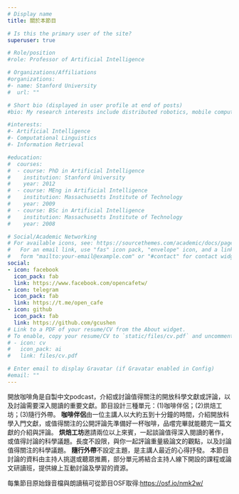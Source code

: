 ```yaml
---
# Display name
title: 關於本節目

# Is this the primary user of the site?
superuser: true

# Role/position
#role: Professor of Artificial Intelligence

# Organizations/Affiliations
#organizations:
#- name: Stanford University
#  url: ""

# Short bio (displayed in user profile at end of posts)
#bio: My research interests include distributed robotics, mobile computing and programmable matter.

#interests:
#- Artificial Intelligence
#- Computational Linguistics
#- Information Retrieval

#education:
#  courses:
#  - course: PhD in Artificial Intelligence
#    institution: Stanford University
#    year: 2012
#  - course: MEng in Artificial Intelligence
#    institution: Massachusetts Institute of Technology
#    year: 2009
#  - course: BSc in Artificial Intelligence
#    institution: Massachusetts Institute of Technology
#    year: 2008

# Social/Academic Networking
# For available icons, see: https://sourcethemes.com/academic/docs/page-builder/#icons
#   For an email link, use "fas" icon pack, "envelope" icon, and a link in the
#   form "mailto:your-email@example.com" or "#contact" for contact widget.
social:
- icon: facebook
  icon_pack: fab
  link: https://www.facebook.com/opencafetw/
- icon: telegram
  icon_pack: fab
  link: https://t.me/open_cafe
- icon: github
  icon_pack: fab
  link: https://github.com/gcushen
# Link to a PDF of your resume/CV from the About widget.
# To enable, copy your resume/CV to `static/files/cv.pdf` and uncomment the lines below.
# - icon: cv
#   icon_pack: ai
#   link: files/cv.pdf

# Enter email to display Gravatar (if Gravatar enabled in Config)
#email: ""
---
```


開放咖啡角是自製中文podcast，介紹或討論值得關注的開放科學文獻或評論，以及討論需要深入閱讀的重要文獻。節目設計三種單元：(1)咖啡伴侶；(2)烘焙工坊；(3)隨行外帶。
**咖啡伴侶**由一位主講人以大約五到十分鐘的時間，介紹開放科學入門文獻，或值得關注的公開評論先準備好一杯咖啡，品嚐完畢就能聽完一篇文獻的介紹與評論。
**烘焙工坊**邀請兩位以上來賓，一起談論值得深入閱讀的著作，或值得討論的科學議題。長度不設限，與你一起評論重量級論文的觀點，以及討論值得關注的科學議題。
**隨行外帶**不設定主題，是主講人最近的心得抒發。
本節目討論的資料由主持人挑選或聽眾推薦，部分單元將結合主持人線下開設的課程或論文研讀班，提供線上互動討論及學習的資源。

每集節目原始錄音檔與朗讀稿可從節目OSF取得:https://osf.io/nmk2w/
